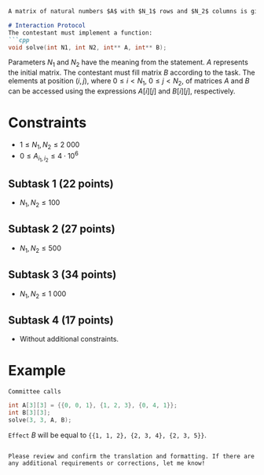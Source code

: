 ```markdown
A matrix of natural numbers $A$ with $N_1$ rows and $N_2$ columns is given. Determine another matrix $B$, where $B_{i_1,i_2}$ is the smallest natural number that is not found in the rectangle determined by the top-left corner $(0, 0)$ and bottom-right corner $(i_1, i_2)$ in $A$.

# Interaction Protocol
The contestant must implement a function:
```cpp
void solve(int N1, int N2, int** A, int** B);
```
Parameters $N_1$ and $N_2$ have the meaning from the statement. $A$ represents the initial matrix. The contestant must fill matrix $B$ according to the task. The elements at position $(i, j)$, where $0 \leq i < N_1$, $0 \leq j < N_2$, of matrices $A$ and $B$ can be accessed using the expressions $A[i][j]$ and $B[i][j]$, respectively.

# Constraints
* $1 \leq N_1, N_2 \leq 2\ 000$
* $0 \leq A_{i_1,i_2} \leq 4 \cdot 10^6$
## Subtask 1 (22 points)
* $N_1, N_2 \leq 100$
## Subtask 2 (27 points)
* $N_1, N_2 \leq 500$
## Subtask 3 (34 points)
* $N_1, N_2 \leq 1\ 000$
## Subtask 4 (17 points)
* Without additional constraints.

# Example
`Committee calls`
```cpp
int A[3][3] = {{0, 0, 1}, {1, 2, 3}, {0, 4, 1}};
int B[3][3];
solve(3, 3, A, B);
```

`Effect`
$B$ will be equal to `{{1, 1, 2}, {2, 3, 4}, {2, 3, 5}}`.
```

Please review and confirm the translation and formatting. If there are any additional requirements or corrections, let me know!